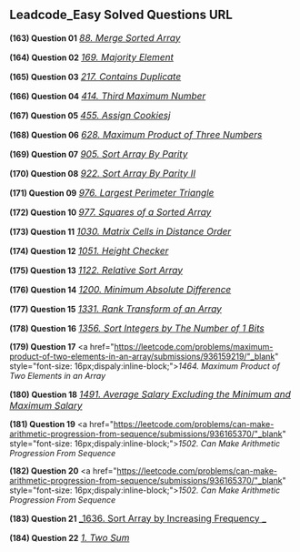 ## Leadcode_Easy Solved Questions URL

**(163) Question 01** <a href="https://leetcode.com/problems/merge-sorted-array/submissions/935097066/" target="_blank" style="font-size: 16px;dispaly:inline-block;">_88. Merge Sorted Array_</a> <br/>

**(164) Question 02** <a href="https://leetcode.com/problems/majority-element/submissions/935144137/" target="_blank" style="font-size: 16px;dispaly:inline-block;">_169. Majority Element_</a> <br/>

**(165) Question 03** <a href="https://leetcode.com/problems/contains-duplicate/submissions/935210310/" target="_blank" style="font-size: 16px;dispaly:inline-block;">_217. Contains Duplicate_</a> <br/>

**(166) Question 04** <a href="https://leetcode.com/problems/third-maximum-number/submissions/935236556/" target="_blank" style="font-size: 16px;dispaly:inline-block;">_414. Third Maximum Number_</a> <br/>

**(167) Question 05** <a href="https://leetcode.com/problems/assign-cookies/submissions/935813136/" target="_blank" style="font-size: 16px;dispaly:inline-block;">_455. Assign Cookiesj_</a> <br/>

**(168) Question 06** <a href="https://leetcode.com/problems/maximum-product-of-three-numbers/submissions/935304168/" target="_blank" style="font-size: 16px;dispaly:inline-block;">_628. Maximum Product of Three Numbers_</a> <br/>

**(169) Question 07** <a href="https://leetcode.com/problems/sort-array-by-parity/submissions/935328080/" target="_blank" style="font-size: 16px;dispaly:inline-block;">_905. Sort Array By Parity_</a> <br/>

**(170) Question 08** <a href="https://leetcode.com/problems/sort-array-by-parity-ii/submissions/935358133/" target="_blank" style="font-size: 16px;dispaly:inline-block;">_922. Sort Array By Parity II_</a> <br/>


**(171) Question 09** <a href="https://leetcode.com/problems/largest-perimeter-triangle/submissions/935369537/" target="_blank" style="font-size: 16px;dispaly:inline-block;">_976. Largest Perimeter Triangle_</a> <br/>

**(172) Question 10** <a href="https://leetcode.com/problems/squares-of-a-sorted-array/submissions/935394640/" target="_blank" style="font-size: 16px;dispaly:inline-block;">_977. Squares of a Sorted Array_</a> <br/>


**(173) Question 11** <a href="https://leetcode.com/problems/matrix-cells-in-distance-order/submissions/935881077/" target="_blank" style="font-size: 16px;dispaly:inline-block;">_1030. Matrix Cells in Distance Order_</a> <br/>

**(174) Question 12** <a href="https://leetcode.com/problems/height-checker/submissions/936075135/" target="_blank" style="font-size: 16px;dispaly:inline-block;">_1051. Height Checker_</a> <br/>

**(175) Question 13** <a href="https://leetcode.com/problems/relative-sort-array/submissions/936085990/" target="_blank" style="font-size: 16px;dispaly:inline-block;">_1122. Relative Sort Array_</a> <br/>

**(176) Question 14** <a href="https://leetcode.com/problems/minimum-absolute-difference/submissions/936091593/" target="_blank" style="font-size: 16px;dispaly:inline-block;">_1200. Minimum Absolute Difference_</a> <br/>

**(177) Question 15** <a href="https://leetcode.com/problems/rank-transform-of-an-array/submissions/936110432/" target="_blank" style="font-size: 16px;dispaly:inline-block;">_1331. Rank Transform of an Array_</a> <br/>

**(178) Question 16** <a href="https://leetcode.com/problems/sort-integers-by-the-number-of-1-bits/submissions/936128004/" target="_blank" style="font-size: 16px;dispaly:inline-block;">_1356. Sort Integers by The Number of 1 Bits_</a> <br/>

**(179) Question 17** <a href="https://leetcode.com/problems/maximum-product-of-two-elements-in-an-array/submissions/936159219/"_blank" style="font-size: 16px;dispaly:inline-block;">_1464. Maximum Product of Two Elements in an Array_</a> <br/>

**(180) Question 18** <a href="https://leetcode.com/problems/average-salary-excluding-the-minimum-and-maximum-salary/submissions/936161425/" target="_blank" style="font-size: 16px;dispaly:inline-block;">_1491. Average Salary Excluding the Minimum and Maximum Salary_</a> <br/>

**(181) Question 19** <a href="https://leetcode.com/problems/can-make-arithmetic-progression-from-sequence/submissions/936165370/"_blank" style="font-size: 16px;dispaly:inline-block;">_1502. Can Make Arithmetic Progression From Sequence_</a> <br/>

**(182) Question 20** <a href="https://leetcode.com/problems/can-make-arithmetic-progression-from-sequence/submissions/936165370/"_blank" style="font-size: 16px;dispaly:inline-block;">_1502. Can Make Arithmetic Progression From Sequence_</a> <br/>

**(183) Question 21** <a href="https://leetcode.com/problems/sort-array-by-increasing-frequency/submissions/936500285/" target="_blank" style="font-size: 16px;dispaly:inline-block;">_1636. Sort Array by Increasing Frequency _</a> <br/>

**(184) Question 22** <a href="https://leetcode.com/problems/two-sum/submissions/936216151/" target="_blank" style="font-size: 16px;dispaly:inline-block;">_1. Two Sum_</a> <br/>  